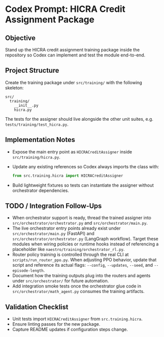 # Codex Prompt: HICRA Credit Assignment Package

## Objective
Stand up the HICRA credit assignment training package inside the repository so
Codex can implement and test the module end-to-end.

## Project Structure
Create the training package under `src/training/` with the following skeleton:

```
src/
  training/
    __init__.py
    hicra.py
```

The tests for the assigner should live alongside the other unit suites, e.g.
`tests/training/test_hicra.py`.

## Implementation Notes
- Expose the main entry point as `HICRACreditAssigner` inside
  `src/training/hicra.py`.
- Update any existing references so Codex always imports the class with:

  ```python
  from src.training.hicra import HICRACreditAssigner
  ```

- Build lightweight fixtures so tests can instantiate the assigner without
  orchestrator dependencies.

## TODO / Integration Follow-Ups
- When orchestrator support is ready, thread the trained assigner into
  `src/orchestrator/orchestrator.py` and `src/orchestrator/main.py`.
- The live orchestrator entry points already exist under
  `src/orchestrator/main.py` (FastAPI) and `src/orchestrator/orchestrator.py`
  (LangGraph workflow). Target these modules when wiring policies or runtime
  hooks instead of referencing a placeholder like
  `naestro/training/orchestrator_rl.py`.
- Router policy training is controlled through the real CLI at
  `scripts/run_router_ppo.py`. When adjusting PPO behavior, update that script
  and reference its actual flags: `--config`, `--updates`, `--seed`, and
  `--episode-length`.
- Document how the training outputs plug into the routers and agents under
  `src/orchestrator/` for future automation.
- Add integration smoke tests once the orchestrator glue code in
  `src/orchestrator/math_agent.py` consumes the training artifacts.

## Validation Checklist
- Unit tests import `HICRACreditAssigner` from `src.training.hicra`.
- Ensure linting passes for the new package.
- Capture README updates if configuration steps change.
